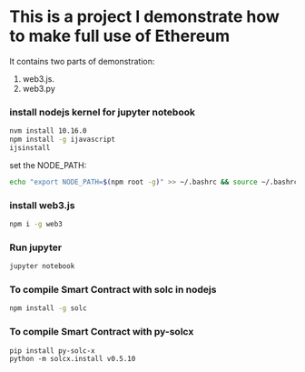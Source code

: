 # This is a project I demonstrate how to make full use of Ethereum 

It contains two parts of demonstration:
1. web3.js. 
2. web3.py 


### install nodejs kernel for jupyter notebook
```bash
nvm install 10.16.0
npm install -g ijavascript
ijsinstall
```

set the NODE_PATH:   

```bash
echo "export NODE_PATH=$(npm root -g)" >> ~/.bashrc && source ~/.bashrc
```

### install web3.js
```bash
npm i -g web3
```


### Run jupyter
```bash
jupyter notebook
```

### To compile Smart Contract with solc in nodejs
```bash
npm install -g solc
```

### To compile Smart Contract with py-solcx
```
pip install py-solc-x
python -m solcx.install v0.5.10
```